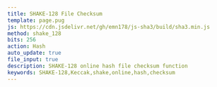 ```yaml
---
title: SHAKE-128 File Checksum
template: page.pug
js: https://cdn.jsdelivr.net/gh/emn178/js-sha3/build/sha3.min.js
method: shake_128
bits: 256
action: Hash
auto_update: true
file_input: true
description: SHAKE-128 online hash file checksum function
keywords: SHAKE-128,Keccak,shake,online,hash,checksum
---
```

